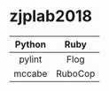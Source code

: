 # zjplab2018


| Python          | Ruby            |   
| :-------------: | :-------------: |
| pylint          | Flog            |
| mccabe          | RuboCop         |
